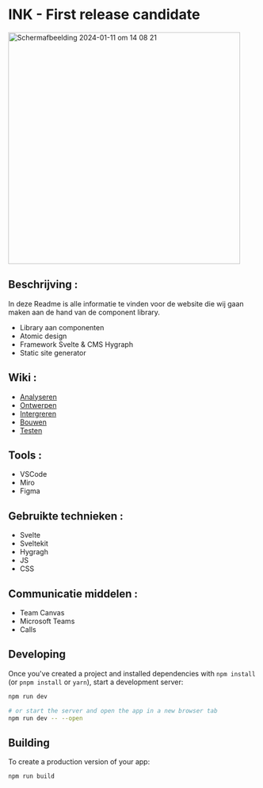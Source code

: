# INK - First release candidate

<img width="468" alt="Scherm­afbeelding 2024-01-11 om 14 08 21" src="https://github.com/JalalToufik/INK-lets-jam-webapplicatie/assets/112856590/868fa7ff-0189-4c69-a7e7-c8f50795fe76">


## Beschrijving :
<!-- In de Beschrijving staat hoe je project er uit ziet, hoe het werkt en wat je er mee kan. -->
<!-- Voeg een mooie poster visual toe 📸 -->
In deze Readme is alle informatie te vinden voor de website die wij gaan maken aan de hand van de component library. 

* Library aan componenten
* Atomic design
* Framework Svelte & CMS Hygraph
* Static site generator


 ## Wiki :

* [ Analyseren](https://github.com/anoukbruinn/INK-component-library/wiki/%F0%9F%8C%BA-Analyseren/)
* [ Ontwerpen](https://github.com/anoukbruinn/INK-component-library/wiki/%F0%9F%8C%BA-Ontwerpen/)
* [ Intergreren](https://github.com/anoukbruinn/INK-component-library/wiki/%F0%9F%8C%BA-Intergreren/)
* [ Bouwen](https://github.com/anoukbruinn/INK-component-library/wiki/%F0%9F%8C%BA-Bouwen/)
* [ Testen](https://github.com/anoukbruinn/INK-component-library/wiki/%F0%9F%8C%BA-Testen/)


## Tools :

* VSCode
* Miro
* Figma

## Gebruikte technieken :

* Svelte
* Sveltekit
* Hygragh
* JS
* CSS
  
## Communicatie middelen :

* Team Canvas
* Microsoft Teams
* Calls


## Developing

Once you've created a project and installed dependencies with `npm install` (or `pnpm install` or `yarn`), start a development server:

```bash
npm run dev

# or start the server and open the app in a new browser tab
npm run dev -- --open
```

## Building

To create a production version of your app:

```bash
npm run build
```

